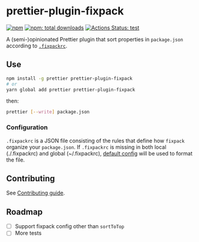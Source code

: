 # prettier-plugin-fixpack

[![npm](https://badgen.net/npm/v/prettier-plugin-fixpack)][npm-url]
[![npm: total downloads](https://badgen.net/npm/dt/prettier-plugin-fixpack)][npm-url]
[![Actions Status: test](https://github.com/uetchy/prettier-plugin-fixpack/workflows/test/badge.svg)](https://github.com/uetchy/prettier-plugin-fixpack/actions?query=test)

[npm-url]: https://npmjs.org/package/prettier-plugin-fixpack

A (semi-)opinionated Prettier plugin that sort properties in `package.json` according to [`.fixpackrc`](https://github.com/HenrikJoreteg/fixpack).

## Use

```bash
npm install -g prettier prettier-plugin-fixpack
# or
yarn global add prettier prettier-plugin-fixpack
```

then:

```bash
prettier [--write] package.json
```

### Configuration

`.fixpackrc` is a JSON file consisting of the rules that define how `fixpack` organize your `package.json`.
If `.fixpackrc` is missing in both local (./.fixpackrc) and global (~/.fixpackrc), [default config](./lib/defaultConfig.json) will be used to format the file.

## Contributing

See [Contributing guide](./CONTRIBUTING.md).

## Roadmap

- [ ] Support fixpack config other than `sortToTop`
- [ ] More tests
